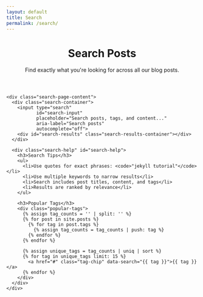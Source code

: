 ```yaml
---
layout: default
title: Search
permalink: /search/
---
```


<div class="container">
  <div class="post-content">
    <header class="post-header">
      <h1 class="post-title">Search Posts</h1>
      <p class="post-excerpt">Find exactly what you're looking for across all our blog posts.</p>
    </header>

    <div class="search-page-content">
      <div class="search-container">
        <input type="search" 
               id="search-input" 
               placeholder="Search posts, tags, and content..." 
               aria-label="Search posts"
               autocomplete="off">
        <div id="search-results" class="search-results-container"></div>
      </div>
      
      <div class="search-help" id="search-help">
        <h3>Search Tips</h3>
        <ul>
          <li>Use quotes for exact phrases: <code>"jekyll tutorial"</code></li>
          <li>Use multiple keywords to narrow results</li>
          <li>Search includes post titles, content, and tags</li>
          <li>Results are ranked by relevance</li>
        </ul>

        <h3>Popular Tags</h3>
        <div class="popular-tags">
          {% assign tag_counts = '' | split: '' %}
          {% for post in site.posts %}
            {% for tag in post.tags %}
              {% assign tag_counts = tag_counts | push: tag %}
            {% endfor %}
          {% endfor %}
          
          {% assign unique_tags = tag_counts | uniq | sort %}
          {% for tag in unique_tags limit: 15 %}
            <a href="#" class="tag-chip" data-search="{{ tag }}">{{ tag }}</a>
          {% endfor %}
        </div>
      </div>
    </div>
  </div>
</div>

<style>
.search-page-content {
  max-width: var(--content-max-width);
  margin: 0 auto;
  padding: var(--spacing-xl) 0;
}

.search-container {
  position: relative;
  margin-bottom: var(--spacing-2xl);
}

.search-container #search-input {
  width: 100%;
  padding: var(--spacing-lg);
  font-size: 1.125rem;
  border: 2px solid var(--color-border);
  border-radius: 12px;
  background: var(--card-bg);
  color: var(--color-text);
  transition: all var(--transition);
}

.search-container #search-input:focus {
  outline: none;
  border-color: var(--color-primary);
  box-shadow: 0 0 0 3px rgba(37, 99, 235, 0.1);
}

.search-results-container {
  margin-top: var(--spacing-lg);
  min-height: 200px;
}

.search-help {
  background: var(--color-bg-secondary);
  padding: var(--spacing-xl);
  border-radius: 12px;
  border: 1px solid var(--color-border);
}

.search-help h3 {
  margin-top: 0;
  margin-bottom: var(--spacing-md);
  color: var(--color-text);
}

.search-help ul {
  margin-bottom: var(--spacing-lg);
}

.search-help li {
  margin-bottom: var(--spacing-xs);
  color: var(--color-text-secondary);
}

.search-help code {
  background: var(--color-bg);
  padding: 2px 6px;
  border-radius: 4px;
  font-size: 0.9em;
}

.popular-tags {
  display: flex;
  flex-wrap: wrap;
  gap: var(--spacing-sm);
}

.popular-tags .tag-chip {
  cursor: pointer;
  transition: all var(--transition);
}

.popular-tags .tag-chip:hover {
  transform: translateY(-1px);
}

/* Search results styling */
.pagefind-ui__search-input {
  display: none; /* Hide Pagefind's default input since we have our own */
}

.pagefind-ui__results-area {
  margin-top: var(--spacing-lg);
}

.pagefind-ui__result {
  background: var(--card-bg);
  border: 1px solid var(--card-border);
  border-radius: 8px;
  padding: var(--spacing-lg);
  margin-bottom: var(--spacing-md);
  transition: all var(--transition);
}

.pagefind-ui__result:hover {
  box-shadow: var(--card-shadow-hover);
  transform: translateY(-1px);
}

.pagefind-ui__result-title {
  font-size: 1.25rem;
  font-weight: 600;
  margin-bottom: var(--spacing-sm);
}

.pagefind-ui__result-title a {
  color: var(--color-text);
  text-decoration: none;
}

.pagefind-ui__result-title a:hover {
  color: var(--color-primary);
}

.pagefind-ui__result-excerpt {
  color: var(--color-text-secondary);
  line-height: 1.6;
}

.pagefind-ui__result-excerpt mark {
  background: var(--color-accent);
  color: var(--color-bg);
  padding: 1px 3px;
  border-radius: 3px;
}

@media (max-width: 768px) {
  .search-container #search-input {
    font-size: 1rem;
    padding: var(--spacing-md);
  }
  
  .popular-tags {
    justify-content: center;
  }
}
</style>

<script type="module">
// Enhanced search functionality for the search page
class SearchPage {
  constructor() {
    this.init();
  }

  init() {
    const searchInput = document.getElementById('search-input');
    const searchHelp = document.getElementById('search-help');
    const tagChips = document.querySelectorAll('.popular-tags .tag-chip');
    
    if (!searchInput) return;

    // Initialize Pagefind UI if available
    this.initializePagefind(searchInput);
    
    // Handle tag chip clicks
    tagChips.forEach(chip => {
      chip.addEventListener('click', (e) => {
        e.preventDefault();
        const tag = chip.getAttribute('data-search');
        searchInput.value = tag;
        searchInput.dispatchEvent(new Event('input'));
        searchInput.focus();
      });
    });

    // Hide help when searching
    searchInput.addEventListener('input', () => {
      if (searchInput.value.trim()) {
        searchHelp.style.display = 'none';
      } else {
        searchHelp.style.display = 'block';
      }
    });

    // Auto-focus search input
    searchInput.focus();
    
    // Handle URL search params
    const urlParams = new URLSearchParams(window.location.search);
    const query = urlParams.get('q');
    if (query) {
      searchInput.value = query;
      searchInput.dispatchEvent(new Event('input'));
    }
  }

  async initializePagefind(searchInput) {
    try {
      // Wait for Pagefind to be available
      await this.waitForPagefind();
      
      const pagefind = new PagefindUI({
        element: document.getElementById('search-results'),
        showImages: false,
        showSubResults: true,
        excerptLength: 150,
        resetStyles: false,
        bundlePath: '/blogs/pagefind/' // Adjust for GitHub Pages baseurl
      });
      
      // Connect our input to Pagefind
      searchInput.addEventListener('input', () => {
        const query = searchInput.value.trim();
        if (query) {
          pagefind.triggerSearch(query);
        } else {
          pagefind.triggerSearch('');
        }
      });
      
      console.log('Pagefind search initialized');
      
    } catch (error) {
      console.warn('Pagefind not available, using fallback search:', error);
      this.initializeFallbackSearch(searchInput);
    }
  }

  waitForPagefind(timeout = 5000) {
    return new Promise((resolve, reject) => {
      const startTime = Date.now();
      
      const check = () => {
        if (typeof PagefindUI !== 'undefined') {
          resolve();
        } else if (Date.now() - startTime > timeout) {
          reject(new Error('Pagefind timeout'));
        } else {
          setTimeout(check, 100);
        }
      };
      
      check();
    });
  }

  initializeFallbackSearch(searchInput) {
    console.log('Using fallback search functionality');
    
    searchInput.addEventListener('input', this.debounce(() => {
      const query = searchInput.value.trim();
      if (query) {
        this.performFallbackSearch(query);
      } else {
        this.clearResults();
      }
    }, 300));
  }

  performFallbackSearch(query) {
    const resultsContainer = document.getElementById('search-results');
    resultsContainer.innerHTML = `
      <div class="search-fallback">
        <p>Search functionality requires JavaScript and Pagefind. Please enable JavaScript or use the tag filters above to browse content.</p>
        <p>Alternatively, you can <a href="/">browse all posts</a> or check out our <a href="/archive/">archive</a>.</p>
      </div>
    `;
  }

  clearResults() {
    const resultsContainer = document.getElementById('search-results');
    resultsContainer.innerHTML = '';
  }

  debounce(func, wait) {
    let timeout;
    return function executedFunction(...args) {
      const later = () => {
        clearTimeout(timeout);
        func(...args);
      };
      clearTimeout(timeout);
      timeout = setTimeout(later, wait);
    };
  }
}

// Initialize search page
new SearchPage();
</script>